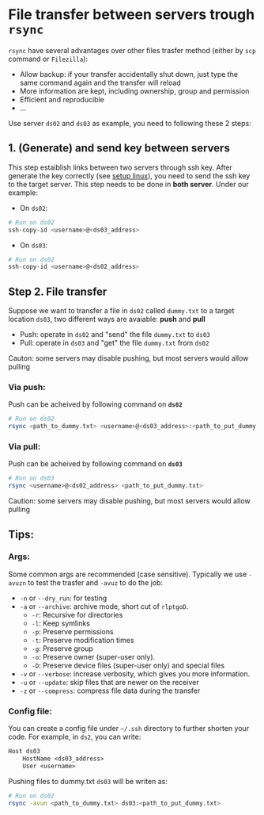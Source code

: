 # File transfer between servers trough `rsync`

`rsync` have several advantages over other files trasfer method (either by `scp` command or `Filezilla`):
* Allow backup: if your transfer accidentally shut down, just type the same command again and the transfer will reload
* More information are kept, including ownership, group and permission
* Efficient and reproducible
* ...

Use server `ds02` and `ds03` as example, you need to following these 2 steps:
## 1. (Generate) and send key between servers
This step estaiblish links between two servers through ssh key. After generate the key correctly (see [setup linux](https://github.com/djhshih/setup-linux/blob/main/README.md)), you need to send the ssh key to the target server. This step needs to be done in **both server**. Under our example: 
* On `ds02`:
```bash
# Run on ds02
ssh-copy-id <username>@<ds03_address>
```
* On `ds03`:
```bash
# Run on ds02
ssh-copy-id <username>@<ds02_address>
```

## Step 2. File transfer
Suppose we want to transfer a file in `ds02` called `dummy.txt` to a target location `ds03`, two different ways are avaiable: **push** and **pull**

* Push: operate in `ds02` and "send" the file `dummy.txt` to `ds03`
* Pull: operate in `ds03` and "get" the file `dummy.txt` from `ds02`

Cauton: some servers may disable pushing, but most servers would allow pulling

### Via push:
Push can be acheived by following command on **`ds02`**
```bash
# Run on ds02
rsync <path_to_dummy.txt> <username>@<ds03_address>:<path_to_put_dummy.txt>
```

### Via pull:
Push can be acheived by following command on **`ds03`**
```bash
# Run on ds03
rsync <username>@<ds02_address> <path_to_put_dummy.txt> 
```
Caution: some servers may disable pushing, but most servers would allow pulling


## Tips:

### Args:
Some common args are recommended (case sensitive). Typically we use `-avuzn` to test the trasfer and `-avuz` to do the job:
* `-n` or `--dry_run`: for testing
* `-a` or `--archive`: archive mode, short cut of  `rlptgoD`.
  * `-r`: Recursive for directories
  * `-l`: Keep symlinks
  * `-p`: Preserve permissions
  * `-t`: Preserve modification times
  * `-g`: Preserve group
  * `-o`: Preserve owner (super-user only).
  * `-D`: Preserve device files (super-user only) and special files
* `-v` or `--verbose`: increase verbosity, which gives you more information. 
* `-u` or `--update`: skip files that are newer on the receiver
* `-z` or `--compress`: compress file data during the transfer

### Config file:
You can create a config file under `~/.ssh` directory to further shorten your code. For example, in `ds2`, you can write:
```txt
Host ds03
    HostName <ds03_address>
    User <username>
```
Pushing files to dummy.txt `ds03` will be writen as:
```bash
# Run on ds02
rsync -avun <path_to_dummy.txt> ds03:<path_to_put_dummy.txt>
```




